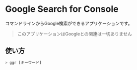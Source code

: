# Google Search for Console
コマンドラインからGoogle検索ができるアプリケーションです。
> このアプリケーションはGoogleとの関連は一切ありません

## 使い方
```bash
> ggr [キーワード]
```
